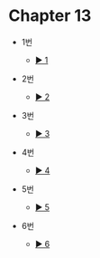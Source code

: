 # Chapter 13

- 1번
  - [▶️ 1](1.html)
  
- 2번
  - [▶️ 2](2.html)
 
- 3번
  - [▶️ 3](3.html)

- 4번
  - [▶️ 4](4.html)

- 5번
  - [▶️ 5](5.html)

- 6번
  - [▶️ 6](6.html)
